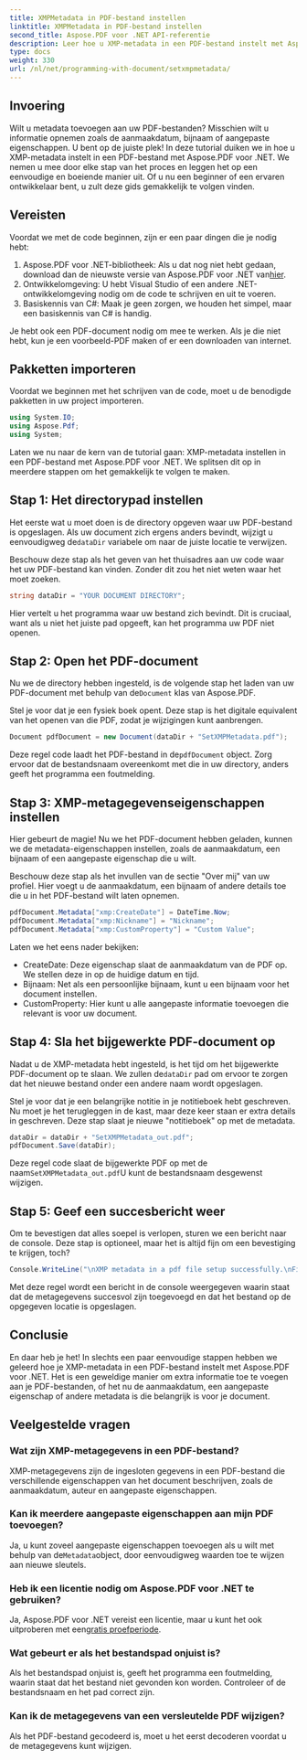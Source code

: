 ```yaml
---
title: XMPMetadata in PDF-bestand instellen
linktitle: XMPMetadata in PDF-bestand instellen
second_title: Aspose.PDF voor .NET API-referentie
description: Leer hoe u XMP-metadata in een PDF-bestand instelt met Aspose.PDF voor .NET. Deze stapsgewijze handleiding leidt u door het hele proces, van het instellen tot het opslaan van het document.
type: docs
weight: 330
url: /nl/net/programming-with-document/setxmpmetadata/
---
```

## Invoering

Wilt u metadata toevoegen aan uw PDF-bestanden? Misschien wilt u informatie opnemen zoals de aanmaakdatum, bijnaam of aangepaste eigenschappen. U bent op de juiste plek! In deze tutorial duiken we in hoe u XMP-metadata instelt in een PDF-bestand met Aspose.PDF voor .NET. We nemen u mee door elke stap van het proces en leggen het op een eenvoudige en boeiende manier uit. Of u nu een beginner of een ervaren ontwikkelaar bent, u zult deze gids gemakkelijk te volgen vinden.

## Vereisten

Voordat we met de code beginnen, zijn er een paar dingen die je nodig hebt:

1.  Aspose.PDF voor .NET-bibliotheek: Als u dat nog niet hebt gedaan, download dan de nieuwste versie van Aspose.PDF voor .NET van[hier](https://releases.aspose.com/pdf/net/).
2. Ontwikkelomgeving: U hebt Visual Studio of een andere .NET-ontwikkelomgeving nodig om de code te schrijven en uit te voeren.
3. Basiskennis van C#: Maak je geen zorgen, we houden het simpel, maar een basiskennis van C# is handig.

Je hebt ook een PDF-document nodig om mee te werken. Als je die niet hebt, kun je een voorbeeld-PDF maken of er een downloaden van internet.

## Pakketten importeren

Voordat we beginnen met het schrijven van de code, moet u de benodigde pakketten in uw project importeren.

```csharp
using System.IO;
using Aspose.Pdf;
using System;
```

Laten we nu naar de kern van de tutorial gaan: XMP-metadata instellen in een PDF-bestand met Aspose.PDF voor .NET. We splitsen dit op in meerdere stappen om het gemakkelijk te volgen te maken.

## Stap 1: Het directorypad instellen

 Het eerste wat u moet doen is de directory opgeven waar uw PDF-bestand is opgeslagen. Als uw document zich ergens anders bevindt, wijzigt u eenvoudigweg de`dataDir` variabele om naar de juiste locatie te verwijzen.

Beschouw deze stap als het geven van het thuisadres aan uw code waar het uw PDF-bestand kan vinden. Zonder dit zou het niet weten waar het moet zoeken.

```csharp
string dataDir = "YOUR DOCUMENT DIRECTORY";
```

Hier vertelt u het programma waar uw bestand zich bevindt. Dit is cruciaal, want als u niet het juiste pad opgeeft, kan het programma uw PDF niet openen.

## Stap 2: Open het PDF-document

 Nu we de directory hebben ingesteld, is de volgende stap het laden van uw PDF-document met behulp van de`Document` klas van Aspose.PDF.

Stel je voor dat je een fysiek boek opent. Deze stap is het digitale equivalent van het openen van die PDF, zodat je wijzigingen kunt aanbrengen.

```csharp
Document pdfDocument = new Document(dataDir + "SetXMPMetadata.pdf");
```

 Deze regel code laadt het PDF-bestand in de`pdfDocument` object. Zorg ervoor dat de bestandsnaam overeenkomt met die in uw directory, anders geeft het programma een foutmelding.

## Stap 3: XMP-metagegevenseigenschappen instellen

Hier gebeurt de magie! Nu we het PDF-document hebben geladen, kunnen we de metadata-eigenschappen instellen, zoals de aanmaakdatum, een bijnaam of een aangepaste eigenschap die u wilt.

Beschouw deze stap als het invullen van de sectie "Over mij" van uw profiel. Hier voegt u de aanmaakdatum, een bijnaam of andere details toe die u in het PDF-bestand wilt laten opnemen.

```csharp
pdfDocument.Metadata["xmp:CreateDate"] = DateTime.Now;
pdfDocument.Metadata["xmp:Nickname"] = "Nickname";
pdfDocument.Metadata["xmp:CustomProperty"] = "Custom Value";
```

Laten we het eens nader bekijken:
- CreateDate: Deze eigenschap slaat de aanmaakdatum van de PDF op. We stellen deze in op de huidige datum en tijd.
- Bijnaam: Net als een persoonlijke bijnaam, kunt u een bijnaam voor het document instellen.
- CustomProperty: Hier kunt u alle aangepaste informatie toevoegen die relevant is voor uw document.

## Stap 4: Sla het bijgewerkte PDF-document op

 Nadat u de XMP-metadata hebt ingesteld, is het tijd om het bijgewerkte PDF-document op te slaan. We zullen de`dataDir` pad om ervoor te zorgen dat het nieuwe bestand onder een andere naam wordt opgeslagen.

Stel je voor dat je een belangrijke notitie in je notitieboek hebt geschreven. Nu moet je het terugleggen in de kast, maar deze keer staan er extra details in geschreven. Deze stap slaat je nieuwe "notitieboek" op met de metadata.

```csharp
dataDir = dataDir + "SetXMPMetadata_out.pdf";
pdfDocument.Save(dataDir);
```

 Deze regel code slaat de bijgewerkte PDF op met de naam`SetXMPMetadata_out.pdf`U kunt de bestandsnaam desgewenst wijzigen.

## Stap 5: Geef een succesbericht weer

Om te bevestigen dat alles soepel is verlopen, sturen we een bericht naar de console. Deze stap is optioneel, maar het is altijd fijn om een bevestiging te krijgen, toch?

```csharp
Console.WriteLine("\nXMP metadata in a pdf file setup successfully.\nFile saved at " + dataDir);
```

Met deze regel wordt een bericht in de console weergegeven waarin staat dat de metagegevens succesvol zijn toegevoegd en dat het bestand op de opgegeven locatie is opgeslagen.

## Conclusie

En daar heb je het! In slechts een paar eenvoudige stappen hebben we geleerd hoe je XMP-metadata in een PDF-bestand instelt met Aspose.PDF voor .NET. Het is een geweldige manier om extra informatie toe te voegen aan je PDF-bestanden, of het nu de aanmaakdatum, een aangepaste eigenschap of andere metadata is die belangrijk is voor je document.


## Veelgestelde vragen

### Wat zijn XMP-metagegevens in een PDF-bestand?  
XMP-metagegevens zijn de ingesloten gegevens in een PDF-bestand die verschillende eigenschappen van het document beschrijven, zoals de aanmaakdatum, auteur en aangepaste eigenschappen.

### Kan ik meerdere aangepaste eigenschappen aan mijn PDF toevoegen?  
 Ja, u kunt zoveel aangepaste eigenschappen toevoegen als u wilt met behulp van de`Metadata`object, door eenvoudigweg waarden toe te wijzen aan nieuwe sleutels.

### Heb ik een licentie nodig om Aspose.PDF voor .NET te gebruiken?  
 Ja, Aspose.PDF voor .NET vereist een licentie, maar u kunt het ook uitproberen met een[gratis proefperiode](https://releases.aspose.com/).

### Wat gebeurt er als het bestandspad onjuist is?  
Als het bestandspad onjuist is, geeft het programma een foutmelding, waarin staat dat het bestand niet gevonden kon worden. Controleer of de bestandsnaam en het pad correct zijn.

### Kan ik de metagegevens van een versleutelde PDF wijzigen?  
Als het PDF-bestand gecodeerd is, moet u het eerst decoderen voordat u de metagegevens kunt wijzigen.